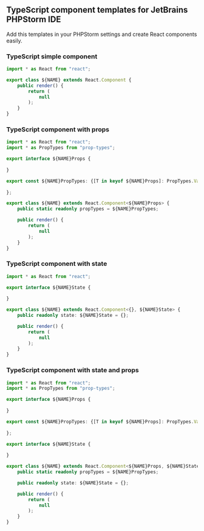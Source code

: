 ## TypeScript component templates for JetBrains PHPStorm IDE
Add this templates in your PHPStorm settings and create React components easily. 


### TypeScript simple component
```typescript
import * as React from "react";

export class ${NAME} extends React.Component {
    public render() {
        return (
            null
        );
    }
}

```

### TypeScript component with props
```typescript
import * as React from "react";
import * as PropTypes from "prop-types";

export interface ${NAME}Props {
    
}

export const ${NAME}PropTypes: {[T in keyof ${NAME}Props]: PropTypes.Validator<any>} = {
    
};

export class ${NAME} extends React.Component<${NAME}Props> {
    public static readonly propTypes = ${NAME}PropTypes;

    public render() {
        return (
            null
        );
    }
}

```

### TypeScript component with state
```typescript
import * as React from "react";

export interface ${NAME}State {
    
}

export class ${NAME} extends React.Component<{}, ${NAME}State> {
    public readonly state: ${NAME}State = {};

    public render() {
        return (
            null
        );
    }
}

```

### TypeScript component with state and props
```typescript
import * as React from "react";
import * as PropTypes from "prop-types";

export interface ${NAME}Props {
    
}

export const ${NAME}PropTypes: {[T in keyof ${NAME}Props]: PropTypes.Validator<any>} = {
    
};

export interface ${NAME}State {
    
}

export class ${NAME} extends React.Component<${NAME}Props, ${NAME}State> {
    public static readonly propTypes = ${NAME}PropTypes;

    public readonly state: ${NAME}State = {};

    public render() {
        return (
            null
        );
    }
}

```